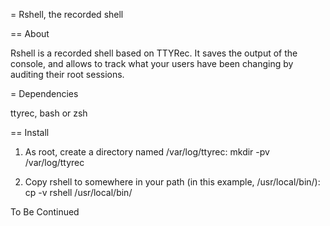 = Rshell, the recorded shell

== About

Rshell is a recorded shell based on TTYRec. It saves the output of the console,
and allows to track what your users have been changing by auditing their root
sessions.

= Dependencies

ttyrec, bash or zsh

== Install

1. As root, create a directory named /var/log/ttyrec:
    mkdir -pv /var/log/ttyrec

2. Copy rshell to somewhere in your path (in this example, /usr/local/bin/):
    cp -v rshell /usr/local/bin/

To Be Continued
